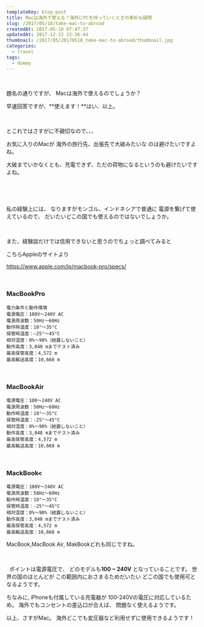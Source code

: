 ```yaml
---
templateKey: blog-post
title: Macは海外で使える？海外にPCを持っていくときの素朴な疑問
slug: /2017/05/18/take-mac-to-abroad
createdAt: 2017-05-18 07:47:37
updatedAt: 2017-12-22 22:36:44
thumbnail: /2017/05/20170518_take-mac-to-abroad/thumbnail.jpg
categories:
  - travel
tags:
  - dummy
---
```


&nbsp;

題名の通りですが、
Macは海外で使えるのでしょうか？

早速回答ですが、**使えます！**はい、以上。
<div class="adsense"></div>

&nbsp;

とこれではさすがに不親切なので、、、

お気に入りのMacが
海外の旅行先、出張先で大破みたいな
のは避けたいですよね。

大破までいかなくとも、充電できず、ただの荷物になるというのも避けたいですよね。

&nbsp;

&nbsp;

私の経験上には、
なりますがモンゴル、インドネシアで普通に
電源を繋げて使えているので、
だいたいどこの国でも使えるのではないでしょうか。

&nbsp;

また、経験談だけでは信用できないと思うのでちょっと調べてみると

こちらAppleのサイトより

https://www.apple.com/jp/macbook-pro/specs/

&nbsp;
<h3>MacBookPro</h3>

```
電力条件と動作環境
電源電圧：100V～240V AC
電源周波数：50Hz〜60Hz
動作時温度：10°〜35°C
保管時温度：–25°〜45°C
相対湿度：0%〜90%（結露しないこと）
動作高度：3,048 mまでテスト済み
最高保管高度：4,572 m
最高輸送高度：10,668 m
```

&nbsp;
<h3>MacBookAir</h3>

```
電源電圧：100〜240V AC
電源周波数：50Hz〜60Hz
動作時温度：10°〜35°C
保管時温度：-25°〜45°C
相対湿度：0%〜90%（結露しないこと）
動作高度：3,048 mまでテスト済み
最高保管高度：4,572 m
最高輸送高度：10,668 m
```

&nbsp;
<h3>MackBook<</h3>

```
電源電圧：100V〜240V AC
電源周波数：50Hz〜60Hz
動作時温度：10°〜35°C
保管時温度：-25°〜45°C
相対湿度：0%〜90%（結露しないこと）
動作高度：3,048 mまでテスト済み
最高保管高度：4,572 m
最高輸送高度：10,668 m
```
MacBook,MacBook Air, MakBookどれも同じですね。

&nbsp;

&nbsp;
ポイントは電源電圧で、
どのモデルも<strong>100 ~ 240V</strong> となっていることです。
世界の国のほとんどが
この範囲内におさまるためだいたい
どこの国でも使用可となるようです。

ちなみに,
iPhoneも付属している充電器が
100-240Vの電圧に対応しているため。
海外でもコンセントの差込口が合えば、
問題なく使えるようです。

以上、さすがMac。
海外どこでも変圧器など利用せずに使用できるようです！
<div class="adsense"></div>
